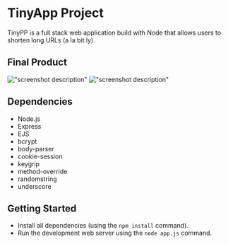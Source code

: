 # TinyApp Project
TinyPP is a full stack web application build with Node that allows users to shorten long URLs (a la bit.ly).

## Final Product

!["screenshot description"](#)
!["screenshot description"](#)

## Dependencies

- Node.js
- Express
- EJS
- bcrypt
- body-parser
- cookie-session
- keygrip
- method-override
- randomstring
- underscore

## Getting Started

- Install all dependencies (using the `npm install` command).
- Run the development web server using the `node app.js` command.
